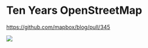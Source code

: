 # Ten Years OpenStreetMap

https://github.com/mapbox/blog/pull/345

[![](https://farm9.staticflickr.com/8589/16640616705_6d775c38e1_b.jpg)](https://www.mapbox.com/ten-years-openstreetmap/)
